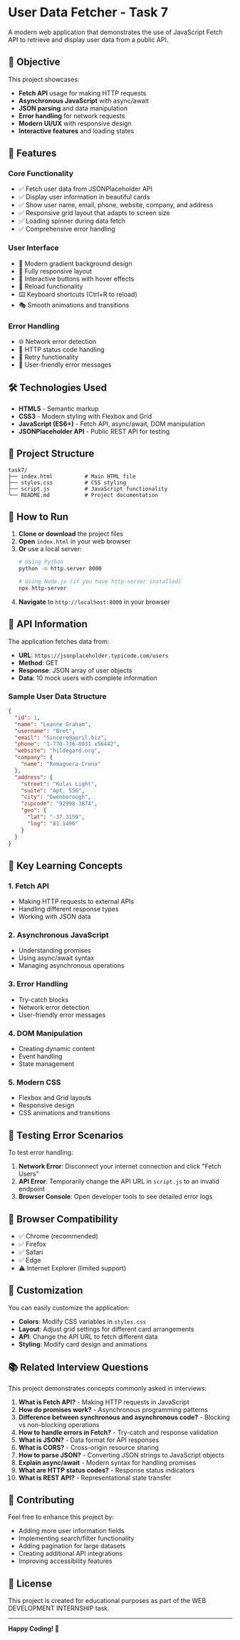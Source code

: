 # User Data Fetcher - Task 7

A modern web application that demonstrates the use of JavaScript Fetch API to retrieve and display user data from a public API.

## 🎯 Objective

This project showcases:
- **Fetch API** usage for making HTTP requests
- **Asynchronous JavaScript** with async/await
- **JSON parsing** and data manipulation
- **Error handling** for network requests
- **Modern UI/UX** with responsive design
- **Interactive features** and loading states

## 🚀 Features

### Core Functionality
- ✅ Fetch user data from JSONPlaceholder API
- ✅ Display user information in beautiful cards
- ✅ Show user name, email, phone, website, company, and address
- ✅ Responsive grid layout that adapts to screen size
- ✅ Loading spinner during data fetch
- ✅ Comprehensive error handling

### User Interface
- 🎨 Modern gradient background design
- 📱 Fully responsive layout
- 🎯 Interactive buttons with hover effects
- 🔄 Reload functionality
- ⌨️ Keyboard shortcuts (Ctrl+R to reload)
- 🎭 Smooth animations and transitions

### Error Handling
- 🌐 Network error detection
- 📡 HTTP status code handling
- 🔄 Retry functionality
- 💬 User-friendly error messages

## 🛠️ Technologies Used

- **HTML5** - Semantic markup
- **CSS3** - Modern styling with Flexbox and Grid
- **JavaScript (ES6+)** - Fetch API, async/await, DOM manipulation
- **JSONPlaceholder API** - Public REST API for testing

## 📁 Project Structure

```
task7/
├── index.html          # Main HTML file
├── styles.css          # CSS styling
├── script.js           # JavaScript functionality
└── README.md           # Project documentation
```

## 🚀 How to Run

1. **Clone or download** the project files
2. **Open** `index.html` in your web browser
3. **Or** use a local server:
   ```bash
   # Using Python
   python -m http.server 8000
   
   # Using Node.js (if you have http-server installed)
   npx http-server
   ```
4. **Navigate** to `http://localhost:8000` in your browser

## 📖 API Information

The application fetches data from:
- **URL**: `https://jsonplaceholder.typicode.com/users`
- **Method**: GET
- **Response**: JSON array of user objects
- **Data**: 10 mock users with complete information

### Sample User Data Structure
```json
{
  "id": 1,
  "name": "Leanne Graham",
  "username": "Bret",
  "email": "Sincere@april.biz",
  "phone": "1-770-736-8031 x56442",
  "website": "hildegard.org",
  "company": {
    "name": "Romaguera-Crona"
  },
  "address": {
    "street": "Kulas Light",
    "suite": "Apt. 556",
    "city": "Gwenborough",
    "zipcode": "92998-3874",
    "geo": {
      "lat": "-37.3159",
      "lng": "81.1496"
    }
  }
}
```

## 🎯 Key Learning Concepts

### 1. Fetch API
- Making HTTP requests to external APIs
- Handling different response types
- Working with JSON data

### 2. Asynchronous JavaScript
- Understanding promises
- Using async/await syntax
- Managing asynchronous operations

### 3. Error Handling
- Try-catch blocks
- Network error detection
- User-friendly error messages

### 4. DOM Manipulation
- Creating dynamic content
- Event handling
- State management

### 5. Modern CSS
- Flexbox and Grid layouts
- Responsive design
- CSS animations and transitions

## 🔧 Testing Error Scenarios

To test error handling:

1. **Network Error**: Disconnect your internet connection and click "Fetch Users"
2. **API Error**: Temporarily change the API URL in `script.js` to an invalid endpoint
3. **Browser Console**: Open developer tools to see detailed error logs

## 📱 Browser Compatibility

- ✅ Chrome (recommended)
- ✅ Firefox
- ✅ Safari
- ✅ Edge
- ⚠️ Internet Explorer (limited support)

## 🎨 Customization

You can easily customize the application:

- **Colors**: Modify CSS variables in `styles.css`
- **Layout**: Adjust grid settings for different card arrangements
- **API**: Change the API URL to fetch different data
- **Styling**: Modify card design and animations

## 📚 Related Interview Questions

This project demonstrates concepts commonly asked in interviews:

1. **What is Fetch API?** - Making HTTP requests in JavaScript
2. **How do promises work?** - Asynchronous programming patterns
3. **Difference between synchronous and asynchronous code?** - Blocking vs non-blocking operations
4. **How to handle errors in Fetch?** - Try-catch and response validation
5. **What is JSON?** - Data format for API responses
6. **What is CORS?** - Cross-origin resource sharing
7. **How to parse JSON?** - Converting JSON strings to JavaScript objects
8. **Explain async/await** - Modern syntax for handling promises
9. **What are HTTP status codes?** - Response status indicators
10. **What is REST API?** - Representational state transfer

## 🤝 Contributing

Feel free to enhance this project by:
- Adding more user information fields
- Implementing search/filter functionality
- Adding pagination for large datasets
- Creating additional API integrations
- Improving accessibility features

## 📄 License

This project is created for educational purposes as part of the WEB DEVELOPMENT INTERNSHIP task.

---

**Happy Coding! 🚀**
